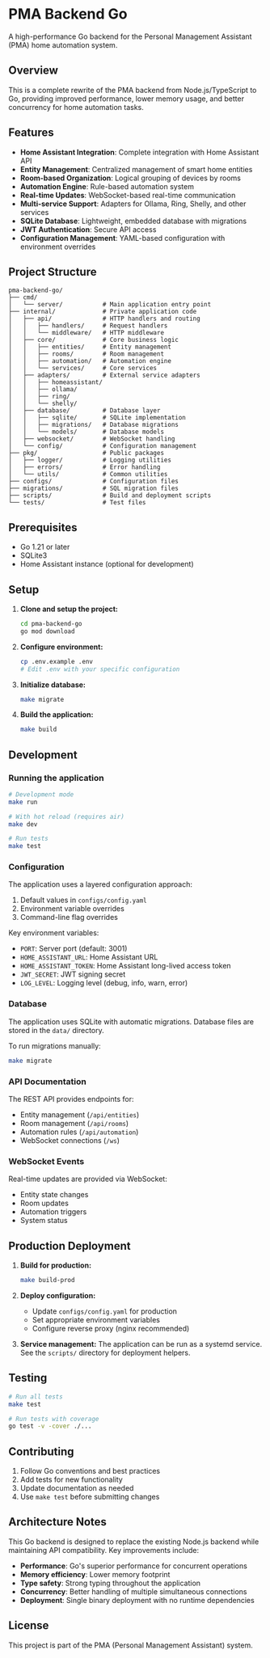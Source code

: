 # PMA Backend Go

A high-performance Go backend for the Personal Management Assistant (PMA) home automation system.

## Overview

This is a complete rewrite of the PMA backend from Node.js/TypeScript to Go, providing improved performance, lower memory usage, and better concurrency for home automation tasks.

## Features

- **Home Assistant Integration**: Complete integration with Home Assistant API
- **Entity Management**: Centralized management of smart home entities
- **Room-based Organization**: Logical grouping of devices by rooms
- **Automation Engine**: Rule-based automation system
- **Real-time Updates**: WebSocket-based real-time communication
- **Multi-service Support**: Adapters for Ollama, Ring, Shelly, and other services
- **SQLite Database**: Lightweight, embedded database with migrations
- **JWT Authentication**: Secure API access
- **Configuration Management**: YAML-based configuration with environment overrides

## Project Structure

```
pma-backend-go/
├── cmd/
│   └── server/           # Main application entry point
├── internal/             # Private application code
│   ├── api/              # HTTP handlers and routing
│   │   ├── handlers/     # Request handlers
│   │   └── middleware/   # HTTP middleware
│   ├── core/             # Core business logic
│   │   ├── entities/     # Entity management
│   │   ├── rooms/        # Room management
│   │   ├── automation/   # Automation engine
│   │   └── services/     # Core services
│   ├── adapters/         # External service adapters
│   │   ├── homeassistant/
│   │   ├── ollama/
│   │   ├── ring/
│   │   └── shelly/
│   ├── database/         # Database layer
│   │   ├── sqlite/       # SQLite implementation
│   │   ├── migrations/   # Database migrations
│   │   └── models/       # Database models
│   ├── websocket/        # WebSocket handling
│   └── config/           # Configuration management
├── pkg/                  # Public packages
│   ├── logger/           # Logging utilities
│   ├── errors/           # Error handling
│   └── utils/            # Common utilities
├── configs/              # Configuration files
├── migrations/           # SQL migration files
├── scripts/              # Build and deployment scripts
└── tests/                # Test files
```

## Prerequisites

- Go 1.21 or later
- SQLite3
- Home Assistant instance (optional for development)

## Setup

1. **Clone and setup the project:**
   ```bash
   cd pma-backend-go
   go mod download
   ```

2. **Configure environment:**
   ```bash
   cp .env.example .env
   # Edit .env with your specific configuration
   ```

3. **Initialize database:**
   ```bash
   make migrate
   ```

4. **Build the application:**
   ```bash
   make build
   ```

## Development

### Running the application

```bash
# Development mode
make run

# With hot reload (requires air)
make dev

# Run tests
make test
```

### Configuration

The application uses a layered configuration approach:

1. Default values in `configs/config.yaml`
2. Environment variable overrides
3. Command-line flag overrides

Key environment variables:
- `PORT`: Server port (default: 3001)
- `HOME_ASSISTANT_URL`: Home Assistant URL
- `HOME_ASSISTANT_TOKEN`: Home Assistant long-lived access token
- `JWT_SECRET`: JWT signing secret
- `LOG_LEVEL`: Logging level (debug, info, warn, error)

### Database

The application uses SQLite with automatic migrations. Database files are stored in the `data/` directory.

To run migrations manually:
```bash
make migrate
```

### API Documentation

The REST API provides endpoints for:
- Entity management (`/api/entities`)
- Room management (`/api/rooms`)
- Automation rules (`/api/automation`)
- WebSocket connections (`/ws`)

### WebSocket Events

Real-time updates are provided via WebSocket:
- Entity state changes
- Room updates
- Automation triggers
- System status

## Production Deployment

1. **Build for production:**
   ```bash
   make build-prod
   ```

2. **Deploy configuration:**
   - Update `configs/config.yaml` for production
   - Set appropriate environment variables
   - Configure reverse proxy (nginx recommended)

3. **Service management:**
   The application can be run as a systemd service. See the `scripts/` directory for deployment helpers.

## Testing

```bash
# Run all tests
make test

# Run tests with coverage
go test -v -cover ./...
```

## Contributing

1. Follow Go conventions and best practices
2. Add tests for new functionality
3. Update documentation as needed
4. Use `make test` before submitting changes

## Architecture Notes

This Go backend is designed to replace the existing Node.js backend while maintaining API compatibility. Key improvements include:

- **Performance**: Go's superior performance for concurrent operations
- **Memory efficiency**: Lower memory footprint
- **Type safety**: Strong typing throughout the application
- **Concurrency**: Better handling of multiple simultaneous connections
- **Deployment**: Single binary deployment with no runtime dependencies

## License

This project is part of the PMA (Personal Management Assistant) system. 